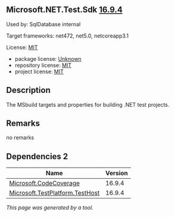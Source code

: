 Microsoft.NET.Test.Sdk [16.9.4](https://www.nuget.org/packages/Microsoft.NET.Test.Sdk/16.9.4)
--------------------

Used by: SqlDatabase internal

Target frameworks: net472, net5.0, netcoreapp3.1

License: [MIT](../../../../licenses/mit) 

- package license: [Unknown]() 
- repository license: [MIT](https://github.com/microsoft/vstest) 
- project license: [MIT](https://github.com/microsoft/vstest/) 

Description
-----------
The MSbuild targets and properties for building .NET test projects.

Remarks
-----------
no remarks


Dependencies 2
-----------

|Name|Version|
|----------|:----|
|[Microsoft.CodeCoverage](../../../../packages/nuget.org/microsoft.codecoverage/16.9.4)|16.9.4|
|[Microsoft.TestPlatform.TestHost](../../../../packages/nuget.org/microsoft.testplatform.testhost/16.9.4)|16.9.4|

*This page was generated by a tool.*